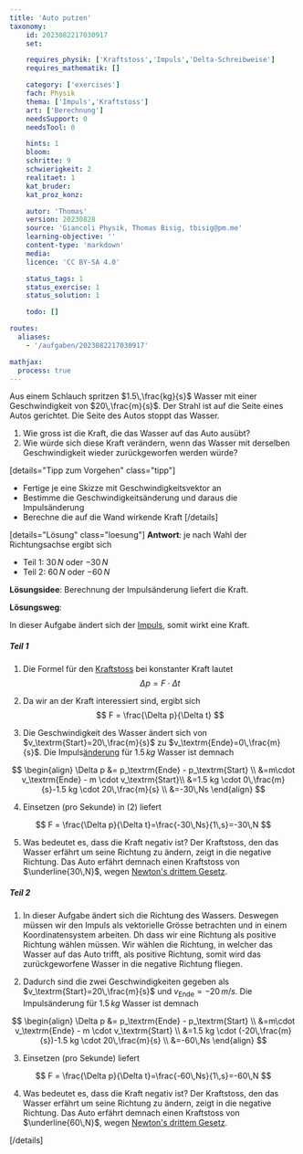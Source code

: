 ```yaml
---
title: 'Auto putzen'
taxonomy:
	id: 2023082217030917
	set: 

	requires_physik: ['Kraftstoss','Impuls','Delta-Schreibweise']
	requires_mathematik: []

	category: ['exercises']
	fach: Physik
	thema: ['Impuls','Kraftstoss']
	art: ['Berechnung']
	needsSupport: 0
	needsTool: 0

	hints: 1
	bloom: 
	schritte: 9
	schwierigkeit: 2
	realitaet: 1
	kat_bruder:
	kat_proz_konz: 

	autor: 'Thomas'
	version: 20230828
	source: 'Giancoli Physik, Thomas Bisig, tbisig@pm.me'
	learning-objective: ''
	content-type: 'markdown'
	media:
	licence: 'CC BY-SA 4.0'

	status_tags: 1
	status_exercise: 1
	status_solution: 1

	todo: []

routes:
  aliases:
    - '/aufgaben/2023082217030917'

mathjax:
  process: true
---
```


Aus einem Schlauch spritzen $1.5\,\frac{kg}{s}$ Wasser mit einer Geschwindigkeit von $20\,\frac{m}{s}$. Der Strahl ist auf die Seite eines Autos gerichtet. Die Seite des Autos stoppt das Wasser.
1. Wie gross ist die Kraft, die das Wasser auf das Auto ausübt?
2. Wie würde sich diese Kraft verändern, wenn das Wasser mit derselben Geschwindigkeit wieder zurückgeworfen werden würde?

[details="Tipp zum Vorgehen" class="tipp"]
- Fertige je eine Skizze mit Geschwindigkeitsvektor an
- Bestimme die Geschwindigkeitsänderung und daraus die Impulsänderung
- Berechne die auf die Wand wirkende Kraft
[/details]

[details="Lösung" class="loesung"]
**Antwort**:
je nach Wahl der Richtungsachse ergibt sich 
- Teil 1: $30\,N$ oder $-30\,N$
- Teil 2: $60\,N$ oder $-60\,N$

**Lösungsidee**: Berechnung der Impulsänderung liefert die Kraft.

**Lösungsweg**:

In dieser Aufgabe ändert sich der [Impuls](/konzepte/impuls), somit wirkt eine Kraft.

##### Teil 1
1. Die Formel für den [Kraftstoss](/konzepte/kraftstoss) bei konstanter Kraft lautet
$$
\Delta p = F \cdot \Delta t
$$

2. Da wir an der Kraft interessiert sind, ergibt sich
$$
F = \frac{\Delta p}{\Delta t}
$$

3. Die Geschwindigkeit des Wasser ändert sich von $v_\textrm{Start}=20\,\frac{m}{s}$ zu $v_\textrm{Ende}=0\,\frac{m}{s}$. Die Impuls[änderung](/konzepte/delta-schreibweise) für $1.5\,kg$ Wasser ist demnach

$$
\begin{align}
\Delta p &= p_\textrm{Ende} - p_\textrm{Start} \\
&=m\cdot v_\textrm{Ende} - m \cdot v_\textrm{Start}\\
&=1.5 kg \cdot 0\,\frac{m}{s}-1.5 kg \cdot 20\,\frac{m}{s} \\
&=-30\,Ns
\end{align}
$$

4. Einsetzen (pro Sekunde) in (2) liefert

$$
F = \frac{\Delta p}{\Delta t}=\frac{-30\,Ns}{1\,s}=-30\,N
$$

5. Was bedeutet es, dass die Kraft negativ ist? Der Kraftstoss, den das Wasser erfährt um seine Richtung zu ändern, zeigt in die negative Richtung. Das Auto erfährt demnach einen Kraftstoss von $\underline{30\,N}$, wegen [Newton's drittem Gesetz](/konzepte/newtons-drittes-gesetz).

##### Teil 2
1. In dieser Aufgabe ändert sich die Richtung des Wassers. Deswegen müssen wir den Impuls als vektorielle Grösse betrachten und in einem Koordinatensystem arbeiten. Dh dass wir eine Richtung als positive Richtung wählen müssen. Wir wählen die Richtung, in welcher das Wasser auf das Auto trifft, als positive Richtung, somit wird das zurückgeworfene Wasser in die negative Richtung fliegen.

2. Dadurch sind die zwei Geschwindigkeiten gegeben als $v_\textrm{Start}=20\,\frac{m}{s}$ und $v_\textrm{Ende}=-20\,m/s$. Die Impulsänderung für $1.5\,kg$ Wasser ist demnach

$$
\begin{align}
\Delta p &= p_\textrm{Ende} - p_\textrm{Start} \\
&=m\cdot v_\textrm{Ende} - m \cdot v_\textrm{Start} \\
&=1.5 kg \cdot (-20\,\frac{m}{s})-1.5 kg \cdot 20\,\frac{m}{s} \\
&=-60\,Ns
\end{align}
$$

3. Einsetzen (pro Sekunde) liefert

$$
F = \frac{\Delta p}{\Delta t}=\frac{-60\,Ns}{1\,s}=-60\,N
$$

4. Was bedeutet es, dass die Kraft negativ ist? Der Kraftstoss, den das Wasser erfährt um seine Richtung zu ändern, zeigt in die negative Richtung. Das Auto erfährt demnach einen Kraftstoss von $\underline{60\,N}$, wegen [Newton's drittem Gesetz](/konzepte/newtons-drittes-gesetz).

[/details]
